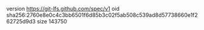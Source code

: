version https://git-lfs.github.com/spec/v1
oid sha256:2760e8e0c4c3bb6501f6d85b3c02f5ab508c539ad8d57738660e1f262725d9d3
size 143750
